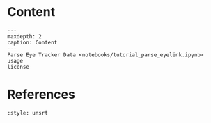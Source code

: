 ```{include} about.md
```

# Content
```{toctree}
---
maxdepth: 2
caption: Content
---
Parse Eye Tracker Data <notebooks/tutorial_parse_eyelink.ipynb>
usage
license
```

# References
```{bibliography}
:style: unsrt
```